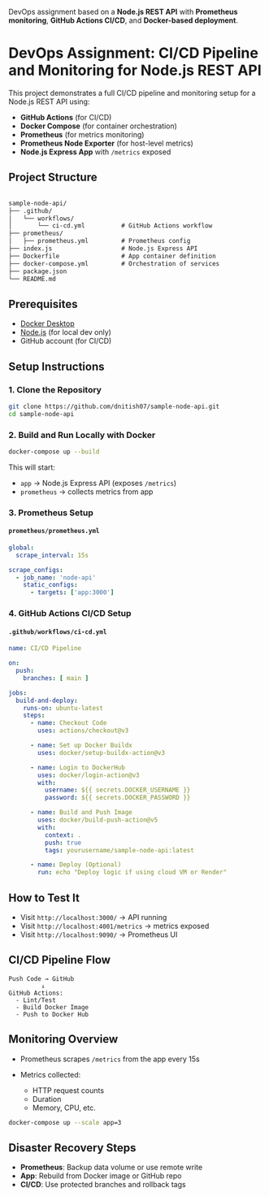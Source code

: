 DevOps assignment based on a **Node.js REST API** with **Prometheus monitoring**, **GitHub Actions CI/CD**, and **Docker-based deployment**.

# DevOps Assignment: CI/CD Pipeline and Monitoring for Node.js REST API

This project demonstrates a full CI/CD pipeline and monitoring setup for a Node.js REST API using:

- **GitHub Actions** (for CI/CD)
- **Docker Compose** (for container orchestration)
- **Prometheus** (for metrics monitoring)
- **Prometheus Node Exporter** (for host-level metrics)
- **Node.js Express App** with `/metrics` exposed

## Project Structure

```markdown

sample-node-api/
├── .github/
│   └── workflows/
│       └── ci-cd.yml          # GitHub Actions workflow
├── prometheus/
│   ├── prometheus.yml         # Prometheus config
├── index.js                   # Node.js Express API
├── Dockerfile                 # App container definition
├── docker-compose.yml         # Orchestration of services
├── package.json
└── README.md

````


## Prerequisites

- [Docker Desktop](https://www.docker.com/products/docker-desktop/)
- [Node.js](https://nodejs.org/) (for local dev only)
- GitHub account (for CI/CD)


## Setup Instructions

### 1. Clone the Repository

```bash
git clone https://github.com/dnitish07/sample-node-api.git
cd sample-node-api
````

### 2. Build and Run Locally with Docker

```bash
docker-compose up --build
```

This will start:

* `app` → Node.js Express API (exposes `/metrics`)
* `prometheus` → collects metrics from app

### 3. Prometheus Setup

#### `prometheus/prometheus.yml`

```yaml
global:
  scrape_interval: 15s

scrape_configs:
  - job_name: 'node-api'
    static_configs:
      - targets: ['app:3000']
```

### 4. GitHub Actions CI/CD Setup

#### `.github/workflows/ci-cd.yml`

```yaml
name: CI/CD Pipeline

on:
  push:
    branches: [ main ]

jobs:
  build-and-deploy:
    runs-on: ubuntu-latest
    steps:
      - name: Checkout Code
        uses: actions/checkout@v3

      - name: Set up Docker Buildx
        uses: docker/setup-buildx-action@v3

      - name: Login to DockerHub
        uses: docker/login-action@v3
        with:
          username: ${{ secrets.DOCKER_USERNAME }}
          password: ${{ secrets.DOCKER_PASSWORD }}

      - name: Build and Push Image
        uses: docker/build-push-action@v5
        with:
          context: .
          push: true
          tags: yourusername/sample-node-api:latest

      - name: Deploy (Optional)
        run: echo "Deploy logic if using cloud VM or Render"
```

## How to Test It

* Visit `http://localhost:3000/` → API running
* Visit `http://localhost:4001/metrics` → metrics exposed
* Visit `http://localhost:9090/` → Prometheus UI

## CI/CD Pipeline Flow

```text
Push Code → GitHub
         ↓
GitHub Actions:
  - Lint/Test
  - Build Docker Image
  - Push to Docker Hub
```

## Monitoring Overview

* Prometheus scrapes `/metrics` from the app every 15s
* Metrics collected:

  * HTTP request counts
  * Duration
  * Memory, CPU, etc.

```bash
docker-compose up --scale app=3
```

## Disaster Recovery Steps

* **Prometheus**: Backup data volume or use remote write
* **App**: Rebuild from Docker image or GitHub repo
* **CI/CD**: Use protected branches and rollback tags
